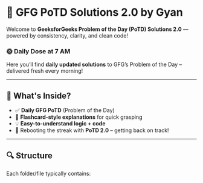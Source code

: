 # 🚀 GFG PoTD Solutions 2.0 by Gyan

Welcome to **GeeksforGeeks Problem of the Day (PoTD) Solutions 2.0** — powered by consistency, clarity, and clean code!

### 🌞 Daily Dose at 7 AM  
Here you’ll find **daily updated solutions** to GFG’s Problem of the Day – delivered fresh every morning!

---

## 📘 What's Inside?

- ✅ **Daily GFG PoTD** (Problem of the Day)  
- 🧠 **Flashcard-style explanations** for quick grasping  
- 💡 **Easy-to-understand logic + code**  
- 🔁 Rebooting the streak with **PoTD 2.0** – getting back on track!

---

## 🔍 Structure

Each folder/file typically contains:

